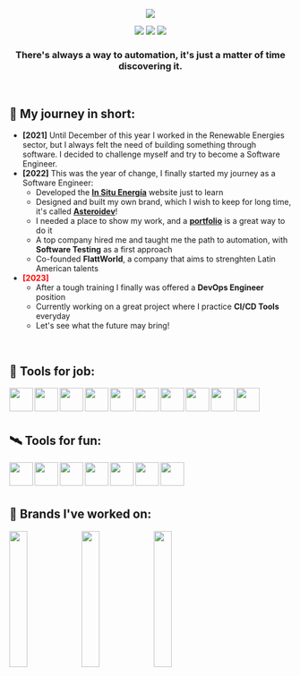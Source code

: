 <p align="center">
  <img src="https://user-images.githubusercontent.com/96452418/172259030-5f0c84b1-3773-4262-8cb9-b547f59bd448.png">
</p>

<p align="center">
  <a href="https://github.com/eduym17"><img src="https://img.shields.io/badge/GitHub-100000?style=for-the-badge&logo=github&logoColor=white" /></a>
  <a href="https://www.linkedin.com/in/eduym17/"><img src="https://img.shields.io/badge/LinkedIn-0077B5?style=for-the-badge&logo=linkedin&logoColor=white" /></a>
  <a href="mailto:eduardo_yanez@live.com.mx"><img src="https://img.shields.io/badge/Mail-00C300?style=for-the-badge&logo=gmail&logoColor=white" /></a>
</p>

[github-eduym17]: https://github.com/eduym17
[linkedin-eduym17]: https://www.linkedin.com/in/eduardoym/
[mail-eduym17]: mailto:eduardo_yanez@live.com.mx

<h3 align="center">There's always a way to automation, it's just a matter of time discovering it.</h3>
<br/>

## 🌠 My journey in short:
- __[2021]__ Until December of this year I worked in the Renewable Energies sector, but I always felt the need of building something through software. I decided to challenge myself and try to become a Software Engineer.
- __[2022]__ This was the year of change, I finally started my journey as a Software Engineer:
  - Developed the <a href="https://www.in-situ.com.mx/">__In Situ Energía__</a> website just to learn
  - Designed and built my own brand, which I wish to keep for long time, it's called <a href="https://www.asteroi.dev/">__Asteroidev__</a>!
  - I needed a place to show my work, and a <a href="https://www.asteroi.dev/">__portfolio__</a> is a great way to do it
  - A top company hired me and taught me the path to automation, with __Software Testing__ as a first approach
  - Co-founded __FlattWorld__, a company that aims to strenghten Latin American talents
- <font color="red">__[2023]__</font>
  - After a tough training I finally was offered a __DevOps Engineer__ position
  - Currently working on a great project where I practice __CI/CD Tools__ everyday
  - Let's see what the future may bring!

<br/>

## 🚀 Tools for job:
<img align="left" height="42px" src="https://cdn.jsdelivr.net/gh/devicons/devicon/icons/jenkins/jenkins-original.svg" />
<img align="left" height="42px" src="https://cdn.jsdelivr.net/gh/devicons/devicon/icons/docker/docker-original.svg" />
<img align="left" height="42px" src="https://cdn.jsdelivr.net/gh/devicons/devicon/icons/kubernetes/kubernetes-plain.svg" />
<img align="left" height="42px" src="https://cdn.jsdelivr.net/gh/devicons/devicon/icons/git/git-original.svg" />
<img align="left" height="42px" src="https://cdn.jsdelivr.net/gh/devicons/devicon/icons/linux/linux-original.svg" />
<img align="left" height="42px" src="https://cdn.jsdelivr.net/gh/devicons/devicon/icons/bash/bash-original.svg" />
<img align="left" height="42px" src="https://cdn.jsdelivr.net/gh/devicons/devicon/icons/java/java-original-wordmark.svg" />
<img align="left" height="42px" src="https://cdn.jsdelivr.net/gh/devicons/devicon/icons/javascript/javascript-original.svg" />
<img align="left" height="42px" src="https://cdn.jsdelivr.net/gh/devicons/devicon/icons/python/python-original.svg" />
<img align="left" height="42px" src="https://cdn.jsdelivr.net/gh/devicons/devicon/icons/jira/jira-original.svg" />

<!-- https://cdn.jsdelivr.net/gh/devicons/devicon/icons/amazonwebservices/amazonwebservices-original.svg -->

<br/>
<br/>
<br/>

## 🛰️ Tools for fun:
<img align="left" height="42px" src="https://cdn.jsdelivr.net/gh/devicons/devicon/icons/ansible/ansible-original.svg" />
<img align="left" height="42px" src="https://cdn.jsdelivr.net/gh/devicons/devicon/icons/gitlab/gitlab-original.svg" />
<img align="left" height="42px" src="https://cdn.jsdelivr.net/gh/devicons/devicon/icons/typescript/typescript-original.svg" />
<img align="left" height="42px" src="https://cdn.jsdelivr.net/gh/devicons/devicon/icons/nodejs/nodejs-original.svg" />
<img align="left" height="42px" src="https://cdn.jsdelivr.net/gh/devicons/devicon/icons/react/react-original.svg" />
<img align="left" height="42px" src="https://cdn.jsdelivr.net/gh/devicons/devicon/icons/tailwindcss/tailwindcss-plain.svg" />
<img align="left" height="42px" src="https://cdn.jsdelivr.net/gh/devicons/devicon/icons/selenium/selenium-original.svg" />

<br />
<br />
<br />

## 🌌 Brands I've worked on:
<img width="25%" align=left src="https://user-images.githubusercontent.com/96452418/172278533-624a839f-18c1-4634-b0ae-8205645ad3fb.png" />
<img width="25%" align=left src="https://user-images.githubusercontent.com/96452418/172278017-81f63ab7-9a30-4f0a-a779-80e86c14354c.png" />
<img width="25%" align=left src="https://user-images.githubusercontent.com/96452418/172278853-0d1fc3bf-c86e-468a-8427-972973828b72.png" />
